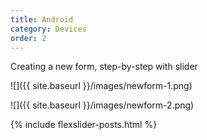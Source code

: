 ```yaml
---
title: Android
category: Devices
order: 2
---
```


Creating a new form, step-by-step with slider

![]({{ site.baseurl }}/images/newform-1.png)

![]({{ site.baseurl }}/images/newform-2.png)

{% include flexslider-posts.html %}
